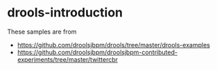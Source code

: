 # drools-introduction

These samples are from

* https://github.com/droolsjbpm/drools/tree/master/drools-examples
* https://github.com/droolsjbpm/droolsjbpm-contributed-experiments/tree/master/twittercbr